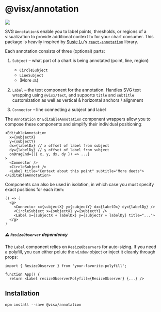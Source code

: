 # @visx/annotation

<p>
  <a title="@visx/annotation npm downloads" href="https://www.npmjs.com/package/@visx/annotation">
    <img src="https://img.shields.io/npm/dm/@visx/annotation.svg?style=flat-square" />
  </a>
</p>

SVG `Annotation`s enable you to label points, thresholds, or regions of a visualization to provide additional context to for your chart consumer. This package is heavily inspired by [Susie Lu](https://github.com/susielu/)'s [`react-annotation`](https://github.com/susielu/react-annotation) library.

Each annotation consists of three (optional) parts:

1) `Subject` – what part of a chart is being annotated (point, line, region)
   - `CircleSubject`
   - `LineSubject`
   - (More 🔜)

2) `Label` – the text component for the annotation. Handles SVG text wrapping using `@visx/text`, and supports `title` and `subtitle` customization as well as vertical & horizontal anchors / alignment

3) `Connector` – line connecting a subject and label

The `Annotation` or `EditableAnnotation` component wrappers allow you to compose these components and simplify their individual positioning:

```tsx
<EditableAnnotation
  x={subjectX}
  y={subjectY}
  dx={labelDx} // x offset of label from subject
  dy={labelDy} // y offset of label from subject
  onDragEnd={({ x, y, dx, dy }) => ...}
>
  <Connector />
  <CircleSubject />
  <Label title="Context about this point" subtitle="More deets">
</EditableAnnotation>
```

Components can also be used in isolation, in which case you must specify exact positions for each item:

```tsx
() => (
  <g>
    <Connector x={subjectX} y={subjectY} dx={labelDx} dy={labelDy} />
    <CircleSubject x={subjectX} y={subjectY} />
    <Label x={subjectX + labelDx} y={subjectY + labelDy} title="...">
  </g>
)
```

##### ⚠️ `ResizeObserver` dependency

The `Label` component relies on `ResizeObserver`s for auto-sizing. If you need a polyfill, you can either polute the `window` object or inject it cleanly through props:


```tsx
import { ResizeObserver } from 'your-favorite-polyfill';

function App() {
  return <Label resizeObserverPolyfill={ResizeObserver} {...} />
```


## Installation

```
npm install --save @visx/annotation
```
